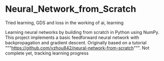 # Neural_Network_from_Scratch
Tried learning, GDS and loss in the working of ai, learning


Learning neural networks by building from scratch in Python using NumPy. This project implements a basic feedforward neural network with backpropagation and gradient descent. Originally based on a tutorial   """https://github.com/vzhou842/neural-network-from-scratch""". Not complete yet, tracking learning progress
